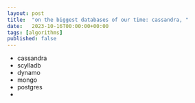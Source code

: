 ```yaml
---
layout: post
title:  "on the biggest databases of our time: cassandra, "
date:   2023-10-16T00:00:00+00:00
tags: [algorithms]
published: false
---
```


- cassandra
- scylladb
- dynamo
- mongo
- postgres
- 